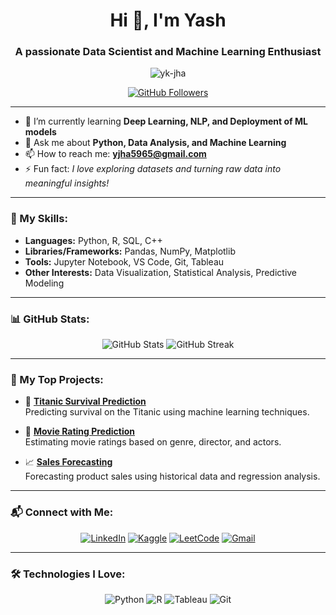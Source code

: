 <h1 align="center">Hi 👋, I'm Yash</h1>
<h3 align="center">A passionate Data Scientist and Machine Learning Enthusiast</h3>

<p align="center">
  <img src="https://komarev.com/ghpvc/?username=yourusername&label=Profile%20views&color=0e75b6&style=flat" alt="yk-jha" />
</p>

<p align="center">
  <a href="https://github.com/yk-jha?tab=repositories">
    <img src="https://img.shields.io/github/followers/yk-jha?label=Follow&style=social" alt="GitHub Followers" />
  </a>
</p>

---

- 🌱 I’m currently learning **Deep Learning, NLP, and Deployment of ML models**
- 💬 Ask me about **Python, Data Analysis, and Machine Learning**
- 📫 How to reach me: **yjha5965@gmail.com**
- ⚡ Fun fact: *I love exploring datasets and turning raw data into meaningful insights!*

---

### 🚀 My Skills:
- **Languages:** Python, R, SQL, C++
- **Libraries/Frameworks:** Pandas, NumPy, Matplotlib
- **Tools:** Jupyter Notebook, VS Code, Git, Tableau
- **Other Interests:** Data Visualization, Statistical Analysis, Predictive Modeling

---

### 📊 GitHub Stats:
<p align="center">
  <img src="https://github-readme-stats.vercel.app/api?username=yk-jha&show_icons=true&theme=radical" alt="GitHub Stats" />
  <img src="https://github-readme-streak-stats.herokuapp.com/?user=yk-jha&theme=radical" alt="GitHub Streak" />
</p>

---

### 🌟 My Top Projects:
- 🚢 [**Titanic Survival Prediction**](https://github.com/yk-jha/codsoft_task_1)  
  Predicting survival on the Titanic using machine learning techniques.
  
- 🎥 [**Movie Rating Prediction**](https://github.com/yk-jha/codsoft_task_2)  
  Estimating movie ratings based on genre, director, and actors.

- 📈 [**Sales Forecasting**](https://github.com/yk-jha/codsoft_task_3)  
  Forecasting product sales using historical data and regression analysis.

---

### 📬 Connect with Me:
<p align="center">
  <a href="https://www.linkedin.com/in/yk-jha/"><img src="https://img.icons8.com/color/48/000000/linkedin.png" alt="LinkedIn" /></a>
  <a href="https://www.kaggle.com/uyash1"><img src="https://img.icons8.com/windows/48/000000/kaggle.png" alt="Kaggle" /></a>
  <a href="https://leetcode.com/u/uyashjha/"><img src="https://img.icons8.com/external-tal-revivo-color-tal-revivo/48/000000/external-level-up-your-coding-skills-and-quickly-land-a-job-logo-color-tal-revivo.png" alt="LeetCode" /></a>
  <a href="yjha5965@gmail.com"><img src="https://img.icons8.com/color/48/000000/gmail.png" alt="Gmail" /></a>
</p>

---

### 🛠️ Technologies I Love:
<p align="center">
  <img src="https://img.icons8.com/color/48/000000/python.png" alt="Python" />
  <img src="https://img.icons8.com/color/48/000000/r-project.png" alt="R" />
  <img src="https://img.icons8.com/color/48/000000/tableau-software.png" alt="Tableau" />
  <img src="https://img.icons8.com/color/48/000000/git.png" alt="Git" />
</p>
